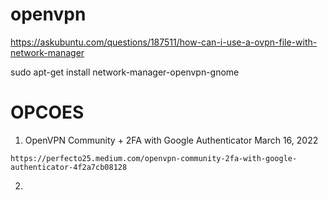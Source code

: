 # openvpn


https://askubuntu.com/questions/187511/how-can-i-use-a-ovpn-file-with-network-manager

sudo apt-get install network-manager-openvpn-gnome



# OPCOES

1. OpenVPN Community + 2FA with Google Authenticator March 16, 2022

``` https://perfecto25.medium.com/openvpn-community-2fa-with-google-authenticator-4f2a7cb08128 ```

2. 
